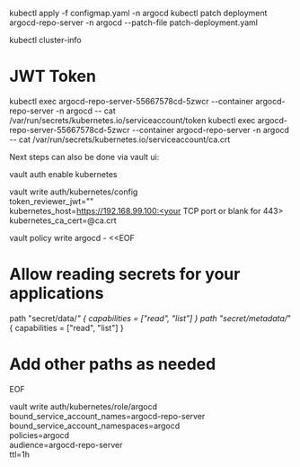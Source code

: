 kubectl apply -f configmap.yaml -n argocd
kubectl patch deployment argocd-repo-server -n argocd --patch-file patch-deployment.yaml

kubectl cluster-info

# JWT Token
kubectl exec argocd-repo-server-55667578cd-5zwcr --container argocd-repo-server -n argocd -- cat /var/run/secrets/kubernetes.io/serviceaccount/token
kubectl exec argocd-repo-server-55667578cd-5zwcr --container argocd-repo-server -n argocd -- cat /var/run/secrets/kubernetes.io/serviceaccount/ca.crt

Next steps can also be done via vault ui:

vault auth enable kubernetes

vault write auth/kubernetes/config \
  token_reviewer_jwt="<your reviewer service account JWT>" \
  kubernetes_host=https://192.168.99.100:<your TCP port or blank for 443> \
  kubernetes_ca_cert=@ca.crt


vault policy write argocd - <<EOF
# Allow reading secrets for your applications
path "secret/data/*" {
  capabilities = ["read", "list"]
}
path "secret/metadata/*" {
  capabilities = ["read", "list"]
}
# Add other paths as needed
EOF


vault write auth/kubernetes/role/argocd \
  bound_service_account_names=argocd-repo-server \
  bound_service_account_namespaces=argocd \
  policies=argocd \
  audience=argocd-repo-server \
  ttl=1h